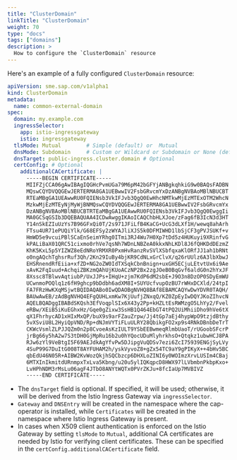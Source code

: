 ```yaml
---
title: "ClusterDomain"
linkTitle: "ClusterDomain"
weight: 70
type: "docs"
tags: ["domains"]
description: >
  How to configure the `ClusterDomain` resource
---
```


Here's an example of a fully configured `ClusterDomain` resource:

```yaml
apiVersion: sme.sap.com/v1alpha1
kind: ClusterDomain
metadata:
  name: common-external-domain
spec:
  domain: my.example.com
  ingressSelector:
    app: istio-ingressgateway
    istio: ingressgateway
  tlsMode: Mutual        # Simple (default) or  Mutual
  dnsMode: Subdomain     # Custom or Wildcard or Subdomain or None (default)
  dnsTarget: public-ingress.cluster.domain # Optional
  certConfig: # Optional
    additionalCACertificate: |
      -----BEGIN CERTIFICATE-----
      MIIFZjCCA06gAwIBAgIQGHcPvmUGa79M6pM42bGFYjANBgkqhkiG9w0BAQsFADBN
      MQswCQYDVQQGEwJERTERMA8GA1UEBwwIV2FsbGRvcmYxDzANBgNVBAoMBlNBUCBT
      RTEaMBgGA1UEAwwRU0FQIENsb3VkIFJvb3QgQ0EwHhcNMTkwMjEzMTExOTM2WhcN
      MzkwMjEzMTEyNjMyWjBNMQswCQYDVQQGEwJERTERMA8GA1UEBwwIV2FsbGRvcmYx
      DzANBgNVBAoMBlNBUCBTRTEaMBgGA1UEAwwRU0FQIENsb3VkIFJvb3QgQ0EwggIi
      MA0GCSqGSIb3DQEBAQUAA4ICDwAwggIKAoICAQChbHLXJoe/zFag6fB3IcN3d3HT
      Y14nSkEZIuUzYs7B96GFxQi0T/2s971JFiLfB4KaCG+UcG3dLXf1H/wewq8ahArh
      FTsu4UR71ePUQiYlk/G68EFSy2zWYAJliXJS5k0DFMIWHD1lbSjCF3gPVJSUKf+v
      HmWD5e9vcuiPBlSCaEnSeimYRhg0ITmi3RJ4Wu7H0Xp7tDd5z4HUKuyi9XRinfvG
      kPALiBaX01QRC51cixmo0rhVe7qsNh7WDnLNBZeA0kkxNhLKDl8J6fQHKDdDEzmZ
      KhK5KxL5p5YIZWZ8eEdNRoYRMXR0PxmHvRanzRvSVlXSbfqxaKlORfJJ1ah1bRNt
      o0ngAQchTghsrRuf3Qh/2Kn29IuBy4bjKR9CdNLxGrClvX/q26rUUlz6A3lbXbwJ
      EHSRnendRfEiia+xfZD+NG2oZW0IdTXSqkCbnBnign+uxGH5ECjuLEtvtUx6i9Ae
      xAvK2FqIuud+AchqiZBKzmQAhUjKUoACzNP2Bx2zgJOeB0BqGvf6aldG0n2hYxJF
      8Xssc8TBlwvAqtiubP/UxJJPs+IHqU+zjm7KdP6dM2sbE+J9O3n8DzOP0SDyEmWU
      UCwnmoPOQlq1z6fH9ghcp9bDdbh6adXM8I+SUYUcfvupOzBU7rWHxDCXld/24tpI
      FA7FRzHwKXqMSjwtBQIDAQABo0IwQDAOBgNVHQ8BAf8EBAMCAQYwDwYDVR0TAQH/
      BAUwAwEB/zAdBgNVHQ4EFgQUHLxmKw7KjUufjZNxqQ/KZ0ZpEyIwDQYJKoZIhvcN
      AQELBQADggIBABdSKQsh3EfVoqplSIx6X43y2Pp+kHZLtEsRWMzgO5LhYy2/Fvel
      eRBw/XEiB5iKuEGhxHz/Gqe0gZixw3SsHB1Q464EbGT4tPQ2UiMhiiDho9hVe6tX
      qX1FhrhycAD1xHIxMxQP/buX9s9arFZauZrpw/Jj4tGp7aEj4hypWpO9tzjdBthy
      5vXSviU8L2HyiQpVND/Rp+dNJmVYTiFLuULRY28QbikgFO2xp9s4RNkDBnbDeTrT
      CKWcVsmlZLPJJQZm0n2p8CvoeAsKzIULT9YSbEEBwmeqRlmbUaoT/rUGoobSFcrP
      jrBg66y5hA2w7S3tDH0GjMpRu16b2u0hYQocUDuMlyhrkhsO+Qtqkz1ubwHCJ8PA
      RJw6zYl9VeBtgI5F69AEJdkAgYfvPw5DJipgVuQDSv7ezi6ZcI75939ENGjSyLVy
      4SuP99G7DuItG008T8AYFUHAM2h/yskVyvoZ8+gZx54TC9aY9gPIKyX++4bHv5BC
      qbEdU46N05R+AIBW2KvWozQkjhSQCbzcp6DHXLoZINI6y0WOImzXrvLUSIm4CBaj
      6MTXInIkmitdURnmpxTxLva5Kbng/u20u5ylIQKqpcD8HWX97lLVbmbnPkbpKxo+
      LvHPhNDM3rMsLu06agF4JTbO8ANYtWQTx0PVrZKJu+8fcIaUp7MVBIVZ
      -----END CERTIFICATE-----
```

- The `dnsTarget` field is optional. If specified, it will be used; otherwise, it will be derived from the Istio Ingress Gateway via `ingressSelector`.
- `Gateway` and `DNSEntry` will be created in the namespace where the cap-operator is installed, while `Certificates` will be created in the namespace where Istio Ingress Gateway is present.
- In cases when X509 client authentication is enforced on the Istio Gateway by setting `tlsMode` to `Mutual`, additional CA certificates are needed by Istio for verifying client certificates. These can be specified in the `certConfig.additionalCACertificate` field.

